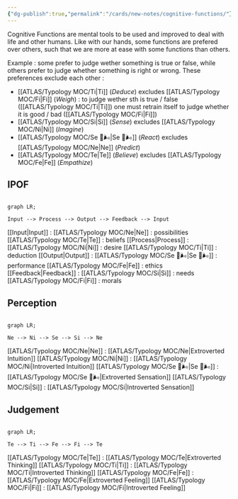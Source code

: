 ```yaml
---
{"dg-publish":true,"permalink":"/cards/new-notes/cognitive-functions/"}
---
```



Cognitive Functions are mental tools to be used and improved to deal with life and other humans. 
Like with our hands, some functions are prefered over others, such that we are more at ease with some functions than others. 

Example : some prefer to judge wether something is true or false, while others prefer to judge whether something is right or wrong. 
These preferences exclude each other : 
- [[ATLAS/Typology MOC/Ti\|Ti]] (*Deduce*) excludes [[ATLAS/Typology MOC/Fi\|Fi]] (*Weigh*) : to judge wether sth is true / false ([[ATLAS/Typology MOC/Ti\|Ti]]) one must retrain itself to judge whether it is good / bad ([[ATLAS/Typology MOC/Fi\|Fi]])
- [[ATLAS/Typology MOC/Si\|Si]] (*Sense*) excludes [[ATLAS/Typology MOC/Ni\|Ni]] (*Imagine*) 
- [[ATLAS/Typology MOC/Se 💨🌬️\|Se 💨🌬️]] (*React*) excludes [[ATLAS/Typology MOC/Ne\|Ne]] (*Predict*)
- [[ATLAS/Typology MOC/Te\|Te]] (*Believe*) excludes [[ATLAS/Typology MOC/Fe\|Fe]] (*Empathize*) 

## IPOF
```mermaid

graph LR; 

Input --> Process --> Output --> Feedback --> Input

```

[[Input\|Input]] : 
	[[ATLAS/Typology MOC/Ne\|Ne]] : possibilities
	[[ATLAS/Typology MOC/Te\|Te]] : beliefs 
[[Process\|Process]] : 
	[[ATLAS/Typology MOC/Ni\|Ni]] : desire
	[[ATLAS/Typology MOC/Ti\|Ti]] : deduction
[[Output\|Output]] : 
	[[ATLAS/Typology MOC/Se 💨🌬️\|Se 💨🌬️]] : performance
	[[ATLAS/Typology MOC/Fe\|Fe]] : ethics
[[Feedback\|Feedback]] : 
	[[ATLAS/Typology MOC/Si\|Si]] : needs
	[[ATLAS/Typology MOC/Fi\|Fi]] : morals

## Perception
```mermaid

graph LR; 

Ne --> Ni --> Se --> Si --> Ne

```

[[ATLAS/Typology MOC/Ne\|Ne]] : [[ATLAS/Typology MOC/Ne\|Extroverted Intuition]]
[[ATLAS/Typology MOC/Ni\|Ni]] : [[ATLAS/Typology MOC/Ni\|Introverted Intuition]]
[[ATLAS/Typology MOC/Se 💨🌬️\|Se 💨🌬️]] : [[ATLAS/Typology MOC/Se 💨🌬️\|Extroverted Sensation]]
[[ATLAS/Typology MOC/Si\|Si]] : [[ATLAS/Typology MOC/Si\|Introverted Sensation]]

## Judgement
```mermaid

graph LR; 

Te --> Ti --> Fe --> Fi --> Te

```

[[ATLAS/Typology MOC/Te\|Te]] : [[ATLAS/Typology MOC/Te\|Extroverted Thinking]] 
[[ATLAS/Typology MOC/Ti\|Ti]] : [[ATLAS/Typology MOC/Ti\|Introverted Thinking]]
[[ATLAS/Typology MOC/Fe\|Fe]] : [[ATLAS/Typology MOC/Fe\|Extroverted Feeling]]
[[ATLAS/Typology MOC/Fi\|Fi]] : [[ATLAS/Typology MOC/Fi\|Introverted Feeling]]

